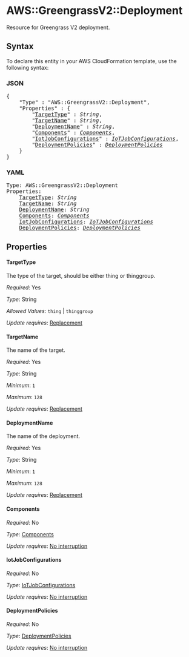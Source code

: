# AWS::GreengrassV2::Deployment

Resource for Greengrass V2 deployment.

## Syntax

To declare this entity in your AWS CloudFormation template, use the following syntax:

### JSON

<pre>
{
    "Type" : "AWS::GreengrassV2::Deployment",
    "Properties" : {
        "<a href="#targettype" title="TargetType">TargetType</a>" : <i>String</i>,
        "<a href="#targetname" title="TargetName">TargetName</a>" : <i>String</i>,
        "<a href="#deploymentname" title="DeploymentName">DeploymentName</a>" : <i>String</i>,
        "<a href="#components" title="Components">Components</a>" : <i><a href="components.md">Components</a></i>,
        "<a href="#iotjobconfigurations" title="IotJobConfigurations">IotJobConfigurations</a>" : <i><a href="iotjobconfigurations.md">IoTJobConfigurations</a></i>,
        "<a href="#deploymentpolicies" title="DeploymentPolicies">DeploymentPolicies</a>" : <i><a href="deploymentpolicies.md">DeploymentPolicies</a></i>
    }
}
</pre>

### YAML

<pre>
Type: AWS::GreengrassV2::Deployment
Properties:
    <a href="#targettype" title="TargetType">TargetType</a>: <i>String</i>
    <a href="#targetname" title="TargetName">TargetName</a>: <i>String</i>
    <a href="#deploymentname" title="DeploymentName">DeploymentName</a>: <i>String</i>
    <a href="#components" title="Components">Components</a>: <i><a href="components.md">Components</a></i>
    <a href="#iotjobconfigurations" title="IotJobConfigurations">IotJobConfigurations</a>: <i><a href="iotjobconfigurations.md">IoTJobConfigurations</a></i>
    <a href="#deploymentpolicies" title="DeploymentPolicies">DeploymentPolicies</a>: <i><a href="deploymentpolicies.md">DeploymentPolicies</a></i>
</pre>

## Properties

#### TargetType

The type of the target, should be either thing or thinggroup.

_Required_: Yes

_Type_: String

_Allowed Values_: <code>thing</code> | <code>thinggroup</code>

_Update requires_: [Replacement](https://docs.aws.amazon.com/AWSCloudFormation/latest/UserGuide/using-cfn-updating-stacks-update-behaviors.html#update-replacement)

#### TargetName

The name of the target.

_Required_: Yes

_Type_: String

_Minimum_: <code>1</code>

_Maximum_: <code>128</code>

_Update requires_: [Replacement](https://docs.aws.amazon.com/AWSCloudFormation/latest/UserGuide/using-cfn-updating-stacks-update-behaviors.html#update-replacement)

#### DeploymentName

The name of the deployment.

_Required_: Yes

_Type_: String

_Minimum_: <code>1</code>

_Maximum_: <code>128</code>

_Update requires_: [Replacement](https://docs.aws.amazon.com/AWSCloudFormation/latest/UserGuide/using-cfn-updating-stacks-update-behaviors.html#update-replacement)

#### Components

_Required_: No

_Type_: <a href="components.md">Components</a>

_Update requires_: [No interruption](https://docs.aws.amazon.com/AWSCloudFormation/latest/UserGuide/using-cfn-updating-stacks-update-behaviors.html#update-no-interrupt)

#### IotJobConfigurations

_Required_: No

_Type_: <a href="iotjobconfigurations.md">IoTJobConfigurations</a>

_Update requires_: [No interruption](https://docs.aws.amazon.com/AWSCloudFormation/latest/UserGuide/using-cfn-updating-stacks-update-behaviors.html#update-no-interrupt)

#### DeploymentPolicies

_Required_: No

_Type_: <a href="deploymentpolicies.md">DeploymentPolicies</a>

_Update requires_: [No interruption](https://docs.aws.amazon.com/AWSCloudFormation/latest/UserGuide/using-cfn-updating-stacks-update-behaviors.html#update-no-interrupt)
